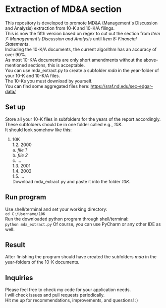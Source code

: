 # Extraction of MD&A section
This repository is developed to promote MD&A (Management's Discussion and Analysis) extraction from 10-K and 10-K/A filings. <br>
This is now the fifth version based on regex to cut out the section from *Item 7: Management’s Discussion and Analysis* until *Item 8: Financial Statements*. <br>
Including the 10-K/A documents, the current algorithm has an accuracy of over 90%.<br>
As most 10-K/A documents are only short amendments without the above-mentioned sections, this is acceptable.<br>
You can use mda_extract.py to create a subfolder *mda* in the year-folder of your 10-K and 10-K/A files.<br>
The 10-Ks you must download by yourself.<br>
You can find some aggregated files here: https://sraf.nd.edu/sec-edgar-data/ 

## Set up
Store all your 10-K files in subfolders for the years of the report accordingly.<br>
These subfolders should be in one folder called e.g., *10K*.<br>
It should look somehow like this:
1. 10K <br>
  1.2. 2000 <br>
    a. *file 1* <br>
    b. *file 2* <br>
    c. ... <br>
  1.3. 2001 <br>
  1.4. 2002 <br>
  1.5. ... <br>
Download mda_extract.py and paste it into the folder *10K*.<br>

## Run program
Use shell/terminal and set your working directory:<br>
`cd C:/Username/10K`<br>
Run the downloaded python program through shell/terminal:<br>
`python mda_extract.py`
Of course, you can use PyCharm or any other IDE as well.

## Result
After finishing the program should have created the subfolders *mda* in the year-folders of the 10-K documents.<br>

## Inquiries
Please feel free to check my code for your application needs.<br>
I will check issues and pull requests periodically. <br>
Hit me up for recommendations, improvements, and questions! :) 
